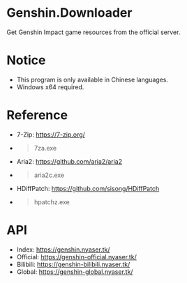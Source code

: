 # Genshin.Downloader
Get Genshin Impact game resources from the official server.

# Notice
- This program is only available in Chinese languages.
- Windows x64 required.

# Reference
- 7-Zip: <https://7-zip.org/>
- > 7za.exe
- Aria2: <https://github.com/aria2/aria2>
- > aria2c.exe
- HDiffPatch: <https://github.com/sisong/HDiffPatch>
- > hpatchz.exe

# API
- Index: <https://genshin.nyaser.tk/>
- Official: <https://genshin-official.nyaser.tk/>
- Bilibili: <https://genshin-bilibili.nyaser.tk/>
- Global: <https://genshin-global.nyaser.tk/>
